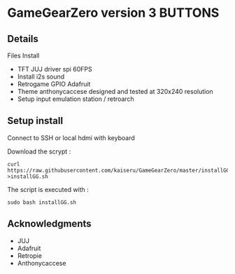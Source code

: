 
# GameGearZero version 3 BUTTONS



## Details
Files Install
- TFT JUJ driver spi 60FPS
- Install i2s sound
- Retrogame GPIO Adafruit
- Theme anthonycaccese designed and tested at 320x240 resolution
- Setup input emulation station / retroarch 


## Setup install 
Connect to SSH or local hdmi with keyboard

Download the scrypt :
```shell
curl https://raw.githubusercontent.com/kaiseru/GameGearZero/master/installGG.sh >installGG.sh
```
The script is executed with :
```shell
sudo bash installGG.sh
```

## Acknowledgments
- JUJ
- Adafruit
- Retropie
- Anthonycaccese

